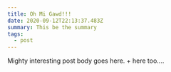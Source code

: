 ```yaml
---
title: Oh Mi Gawd!!!
date: 2020-09-12T22:13:37.483Z
summary: This be the summary
tags:
  - post
---
```

Mighty interesting post body goes here. + here too....